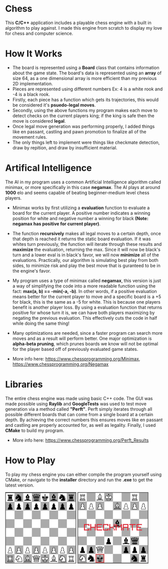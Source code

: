 # Chess

This **C/C++** application includes a playable chess engine with a built in algorithm to play against. I made this engine from scratch to display my love for chess and computer science.

# How It Works

- The board is represented using a **Board** class that contains information about the game state. The board's data is represented using an **array** of size 64, as a one dimensional array is more efficient than my previous 2D implementation. 
- Pieces are represented using different numbers Ex: 4 is a white rook and -4 is a black rook.
- Firstly, each piece has a function which gets its trajectories, this would be considered it's **psuedo-legal moves**.
- Secondly, using the above functions my program makes each move to detect checks on the current players king; if the king is safe then the move is considered **legal**.
- Once legal move generation was performing properly, I added things like en passant, castling and pawn promotion to finalize all of the movement rules.
- The only things left to implement were things like checkmate detection, draw by repition, and draw by insufficient material.

# Artifical Intelligence

The AI in my program uses a common Artificial Intelligence algorithm called minimax, or more specifically in this case **negamax**. The AI plays at around **1000** elo and seems capable of beating beginner-medium level chess players.

-  Minimax works by first utilizing a **evaluation** function to evaluate a board for the current player. A positive number indicates a winning position for white and negative number a winning for black **(Note: negamax has positive for current player)**.
- The function **recursively** makes all legal moves to a certain depth, once that depth is reached it returns the static board evaluation. If it was whites turn previously, the function will iterate through these results and **maximize**  the evaluation, returning the max. Since it will now be black's turn and a lower eval is in black's favor, we will now **minimize** all of the evaluations. Practically, our algorithm is simulating best play from both sides, to minimize risk and play the best move that is guranteed to be in the engine's favor.
- My program uses a type of minimax called **negamax**, this version is just a way of simplifying the code into a more readable function using the fact: **max(a, b) == -min(-a, -b)**. In other words, if a positive evaluation means better for the current player to move and a specific board is a +5 for black, this is the same as a -5 for white. This is because one players benefit is another player loss. By using a evaluation function that returns positive for whose turn it is, we can have both players maximizing by negating the previous evaluation. This effectively cuts the code in half while doing the same thing!
- Many optimizations are needed, since a faster program can search more moves and as a result will perform better. One major optimization is **alpha-beta pruning**, which prunes boards we know will not be optimal for the player based off of previously evaluated game states.

- More info here: https://www.chessprogramming.org/Minimax, https://www.chessprogramming.org/Negamax

# Libraries

The entire chess engine was made using basic C++ code. The GUI was made possible using **Raylib** and **GoogleTests** was used to test move generation via a method called **"Perft"**. Perft simply iterates through all possible different boards that can come from a single board at a certain depth. By achieving the correct numbers this ensures moves like en passant and castling are properly accounted for, as well as legality. Finally, I used **CMake** to build my program.
- More info here: https://www.chessprogramming.org/Perft_Results

# How to Play

To play my chess engine you can either compile the program yourself using CMake, or navigate to the **installer** directory and run the **.exe** to get the latest version.

<div>
  <img src="/res/readme_board.jpg" width="45%">
  <img src="/res/readme_mate.jpg" width="45%">
</div>